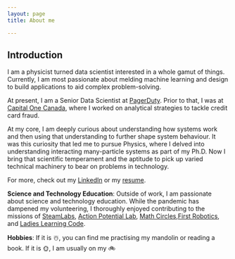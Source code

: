 ```yaml
---
layout: page
title: About me

---
```


## Introduction

I am a physicist turned data scientist interested in a whole gamut of things. Currently, I am most passionate about melding machine learning and design to build applications to aid complex problem-solving.  

At present, I am a Senior Data Scientist at [PagerDuty][PD]. Prior to that, I was at [Capital One Canada][Capital One], where I worked on analytical strategies to tackle credit card fraud.

At my core, I am deeply curious about understanding how systems work and then using that understanding to further shape system behaviour. It was this curiosity that led me to pursue Physics, where I delved into understanding interacting many-particle systems as part of my Ph.D. Now I bring that scientific temperament and the aptitude to pick up varied technical machinery to bear on problems in technology.

For more, check out my [LinkedIn][LinkedIn] or my [resume][resume].

**Science and Technology Education**: Outside of work, I am passionate about science and technology education. While the pandemic has dampened my volunteering, I thoroughly enjoyed contributing to the missions of [SteamLabs][steamlabs], [Action Potential Lab][apl], [Math Circles][math-circ],[First Robotics][first-rob], and [Ladies Learning Code][llc].

**Hobbies**: If it is ☃️, you can find me practising my mandolin or reading a book.  If it is 🌞, I am usually on my 🚲

[Capital One]: https://capitalone.ca
[cqm]: http://www.cqm-uoft.ca/junior-members/
[goog-sch]: https://scholar.google.ca/citations?user=F70UCvcAAAAJ
[steamlabs]: http://steamlabs.ca
[apl]: http://actionpotentiallab.ca
[math-circ]: http://www.torontomathcircles.ca/home.html
[first-rob]: https://hollandbloorview.ca/programsandservices/therapeuticrecreationandlifeskills/robotics
[llc]: http://ladieslearningcode.com/
[resume]: http://vijayshankarv.github.io/Resume
[PD]: https://pagerduty.com
[LinkedIn]: https://ca.linkedin.com/vijayshankarv0
